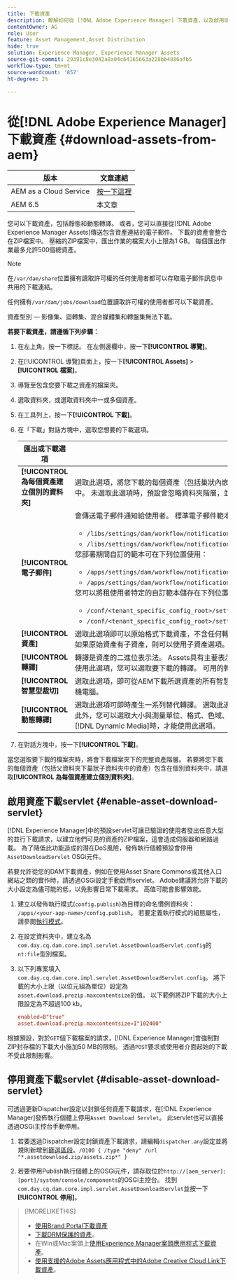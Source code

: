 ```yaml
---
title: 下載資產
description: 瞭解如何從 [!DNL Adobe Experience Manager] 下載資產，以及啟用或停用下載功能。
contentOwner: AG
role: User
feature: Asset Management,Asset Distribution
hide: true
solution: Experience Manager, Experience Manager Assets
source-git-commit: 29391c8e3042a8a04c64165663a228bb4886afb5
workflow-type: tm+mt
source-wordcount: '857'
ht-degree: 2%

---
```


# 從[!DNL Adobe Experience Manager]下載資產 {#download-assets-from-aem}

| 版本 | 文章連結 |
| -------- | ---------------------------- |
| AEM as a Cloud Service  | [按一下這裡](https://experienceleague.adobe.com/docs/experience-manager-cloud-service/content/assets/manage/download-assets-from-aem.html?lang=en) |
| AEM 6.5 | 本文章 |

您可以下載資產，包括靜態和動態轉譯。 或者，您可以直接從[!DNL Adobe Experience Manager Assets]傳送包含資產連結的電子郵件。 下載的資產會整合在ZIP檔案中。 壓縮的ZIP檔案中，匯出作業的檔案大小上限為1 GB。 每個匯出作業最多允許500個總資產。

>[!NOTE]
>
>在`/var/dam/share`位置擁有讀取許可權的任何使用者都可以存取電子郵件訊息中共用的下載連結。
>
>任何擁有`/var/dam/jobs/download`位置讀取許可權的使用者都可以下載資產。
>
>資產型別 — 影像集、迴轉集、混合媒體集和轉盤集無法下載。

<!--
OLD content of the above NOTE, changed wrt CQDOC-18661.
>The email recipients must be members of the `dam-users` group to access the ZIP download link in the email message.
>
-->

**若要下載資產，請遵循下列步驟：**

1. 在左上角，按一下標誌。 在左側邊欄中，按一下&#x200B;**[!UICONTROL 導覽]**。
1. 在[!UICONTROL 導覽]頁面上，按一下&#x200B;**[!UICONTROL Assets]** > **[!UICONTROL 檔案]**。
1. 導覽至包含您要下載之資產的檔案夾。
1. 選取資料夾，或選取資料夾中一或多個資產。
1. 在工具列上，按一下&#x200B;**[!UICONTROL 下載]**。
1. 在「下載」對話方塊中，選取您想要的下載選項。

   | 匯出或下載選項 | 描述 |
   |---|---|
   | **[!UICONTROL 為每個資產建立個別的資料夾]** | 選取此選項，將您下載的每個資產（包括巢狀內嵌於資產上層資料夾下的子資料夾中的資產）納入本機電腦上的一個資料夾中。 未選取此選項時，預設會忽略資料夾階層，並將所有資產下載至本機電腦中的一個資料夾。 |
   | **[!UICONTROL 電子郵件]** | 會傳送電子郵件通知給使用者。 標準電子郵件範本可在下列位置取得：<ul><li>`/libs/settings/dam/workflow/notification/email/downloadasset`。</li><li>`/libs/settings/dam/workflow/notification/email/transientworkflowcompleted`。</li></ul> 您部署期間自訂的範本可在下列位置使用： <ul><li>`/apps/settings/dam/workflow/notification/email/downloadasset`。</li><li>`/apps/settings/dam/workflow/notification/email/transientworkflowcompleted`。</li></ul>您可以將租使用者特定的自訂範本儲存在下列位置：<ul><li>`/conf/<tenant_specific_config_root>/settings/dam/workflow/notification/email/downloadasset`。</li><li>`/conf/<tenant_specific_config_root>/settings/dam/workflow/notification/email/transientworkflowcompleted`。</li></ul> |
   | **[!UICONTROL 資產]** | 選取此選項即可以原始格式下載資產，不含任何轉譯。<br>如果原始資產有子資產，則可以使用子資產選項。 |
   | **[!UICONTROL 轉譯]** | 轉譯是資產的二進位表示法。 Assets具有主要表示方式，即上傳檔案的主要表示方式。 它們可以有任意數量的表示。 <br>使用此選項，您可以選取要下載的轉譯。 可用的轉譯取決於您選取的資產。 如果資產有任何轉譯，則可使用此選項。 |
   | **[!UICONTROL 智慧型裁切]** | 選取此選項，即可從AEM下載所選資產的所有智慧型裁切轉譯。 已建立包含「智慧型裁切」轉譯的zip檔案，並下載至您的本機電腦。 |
   | **[!UICONTROL 動態轉譯]** | 選取此選項可即時產生一系列替代轉譯。 選取此選項時，您也可以從[影像預設集](image-presets.md)清單中選取要動態建立的轉譯。 <br>此外，您可以選取大小與測量單位、格式、色域、解析度，以及任何選用的影像修飾元，例如反轉影像。 只有在您已啟用[!DNL Dynamic Media]時，才能使用此選項。 |

1. 在對話方塊中，按一下&#x200B;**[!UICONTROL 下載]**。

當您選取要下載的檔案夾時，將會下載檔案夾下的完整資產階層。 若要將您下載的每個資產（包括父資料夾下巢狀子資料夾中的資產）包含在個別資料夾中，請選取&#x200B;**[!UICONTROL 為每個資產建立個別資料夾]**。

## 啟用資產下載servlet {#enable-asset-download-servlet}

[!DNL Experience Manager]中的預設servlet可讓已驗證的使用者發出任意大型的並行下載請求，以建立他們可見的資產的ZIP檔案，這會造成伺服器和網路過載。 為了降低此功能造成的潛在DoS風險，發佈執行個體預設會停用`AssetDownloadServlet` OSGi元件。

若要允許從您的DAM下載資產，例如在使用Asset Share Commons或其他入口網站之類的實作時，請透過OSGi設定手動啟用servlet。 Adobe建議將允許下載的大小設定為儘可能的低，以免影響日常下載需求。 高值可能會影響效能。

1. 建立以發佈執行模式(`config.publish`)為目標的命名慣例資料夾： `/apps/<your-app-name>/config.publish`。 若要定義執行模式的組態屬性，請參閱[執行模式](/help/sites-deploying/configure-runmodes.md#defining-configuration-properties-for-a-run-mode)。
1. 在設定資料夾中，建立名為`com.day.cq.dam.core.impl.servlet.AssetDownloadServlet.config`的`nt:file`型別檔案。
1. 以下列專案填入`com.day.cq.dam.core.impl.servlet.AssetDownloadServlet.config`。 將下載的大小上限（以位元組為單位）設定為`asset.download.prezip.maxcontentsize`的值。 以下範例將ZIP下載的大小上限設定為不超過100 kb。

   ```conf
   enabled=B"true"
   asset.download.prezip.maxcontentsize=I"102400"
   ```

根據預設，對於`GET`個下載檔案的請求，[!DNL Experience Manager]會強制對ZIP封存檔的下載大小施加50 MB的限制。 透過`POST`要求或使用者介面起始的下載不受此限制影響。

## 停用資產下載servlet {#disable-asset-download-servlet}

可透過更新Dispatcher設定以封鎖任何資產下載請求，在[!DNL Experience Manager]發佈執行個體上停用`Asset Download Servlet`。 此servlet也可以直接透過OSGi主控台手動停用。

1. 若要透過Dispatcher設定封鎖資產下載請求，請編輯`dispatcher.any`設定並將規則新增到[篩選區段](https://experienceleague.adobe.com/docs/experience-manager-dispatcher/using/configuring/dispatcher-configuration.html#defining-a-filter)。`/0100 { /type "deny" /url "*.assetdownload.zip/assets.zip*" }`

1. 若要停用Publish執行個體上的OSGi元件，請存取位於`http://[aem_server]:[port]/system/console/components`的OSGi主控台。 找到`com.day.cq.dam.core.impl.servlet.AssetDownloadServlet`並按一下&#x200B;**[!UICONTROL 停用]**。

>[!MORELIKETHIS]
>
>* [使用Brand Portal下載資產](https://experienceleague.adobe.com/docs/experience-manager-brand-portal/using/download/brand-portal-download-assets.html)
>* [下載DRM保護的資產](drm.md)。
>* 在Win或Mac案頭上[使用Experience Manager案頭應用程式下載資產](https://experienceleague.adobe.com/docs/experience-manager-desktop-app/using/using.html#download-assets)。
>* [使用支援的Adobe Assets應用程式中的Adobe Creative Cloud Link下載資產](https://helpx.adobe.com/enterprise/using/manage-assets-using-adobe-asset-link.html)。
